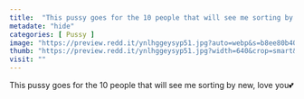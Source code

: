 ```yaml
---
title:  "This pussy goes for the 10 people that will see me sorting by new, love you💕"
metadate: "hide"
categories: [ Pussy ]
image: "https://preview.redd.it/ynlhggeysyp51.jpg?auto=webp&s=b8ee80b40f5e5f0d802d0edc5523acfaf885a8bd"
thumb: "https://preview.redd.it/ynlhggeysyp51.jpg?width=640&crop=smart&auto=webp&s=8c95b67964d3721e373f463f25f16f353608c4da"
visit: ""
---
```

This pussy goes for the 10 people that will see me sorting by new, love you💕

